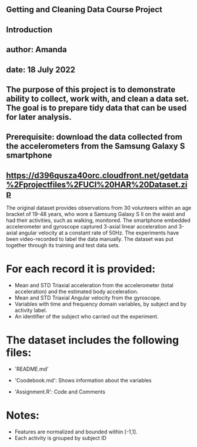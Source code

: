 ## Getting and Cleaning Data Course Project
## Introduction


## author: Amanda
## date: 18 July 2022
## 
## The purpose of this project is to demonstrate ability to collect, work with, and clean a data set. The goal is to prepare tidy data that can be used for later analysis. 

##
## Prerequisite: download the data collected from the accelerometers from the Samsung Galaxy S smartphone
##                https://d396qusza40orc.cloudfront.net/getdata%2Fprojectfiles%2FUCI%20HAR%20Dataset.zip  


The original dataset provides observations from 30 volunteers within an age bracket of 19-48 years, who wore a Samsung Galaxy S II on the waist and had their activities, such as walking, monitored. The smartphone embedded accelerometer and gyroscope captured 3-axial linear acceleration and 3-axial angular velocity at a constant rate of 50Hz. The experiments have been video-recorded to label the data manually. The dataset was put together through its training and test data sets. 

For each record it is provided:
======================================

- Mean and STD Triaxial acceleration from the accelerometer (total acceleration) and the estimated body acceleration.
- Mean and STD Triaxial Angular velocity from the gyroscope. 
- Variables with time and frequency domain variables, by subject and by activity label.
- An identifier of the subject who carried out the experiment.

The dataset includes the following files:
=========================================

- 'README.md'

- 'Coodebook.md': Shows information about the variables

- 'Assignment.R': Code and Comments

Notes: 
======
- Features are normalized and bounded within [-1,1].
- Each activity is grouped by subject ID